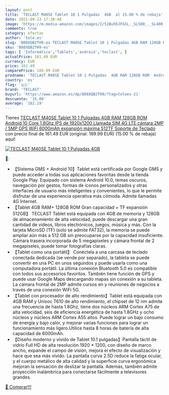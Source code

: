 ```yaml
---
layout: post
title: 'TECLAST M40SE Tablet 10 1 Pulgadas  4GB  al 15.00 % de rebaja'
date: 2021-09-23 17:30:48
image: 'https://m.media-amazon.com/images/I/51Buh6JFG5L._SL500_._SL400_.jpg'
comments: true
category: ofertas
author: 'tole.es'
slug: 'B08XQB2TH9-es TECLAST M40SE Tablet 10 1 Pulgadas 4GB RAM 128GB ROM...'
sku: 'B08XQB2TH9-es'
tags: [ 'Informática','Tablets','android','teclast', ]
actualPrice: 161.49 EUR
currency: EUR
price: 161.49
comparePrice: 189.99 EUR
prodname: 'TECLAST M40SE Tablet 10 1 Pulgadas  4GB RAM 128GB ROM  Android 10  Core 1.8Ghz  IPS de 1920x1200  Llamada SIM 4G LTE  cámara 2MP / 5MP  GPS WiFi  6000mAh  expansión máxima 512TF  Soporte de Teclado'
country: 'es'
flag: '🇪🇸'
brand: 'TECLAST'
buyurl: 'https://www.amazon.es/dp/B08XQB2TH9/?tag=tolees-21'
descuento: '15.00'
average: '182.19'
---
```


Tienes [TECLAST M40SE Tablet 10 1 Pulgadas  4GB RAM 128GB ROM  Android 10  Core 1.8Ghz  IPS de 1920x1200  Llamada SIM 4G LTE  cámara 2MP / 5MP  GPS WiFi  6000mAh  expansión máxima 512TF  Soporte de Teclado](https://www.amazon.es/dp/B08XQB2TH9/?tag=tolees-21) con precio final de  161.49 EUR (original: 189.99 EUR) (15.00 %  de rebaja) aqui!

[![TECLAST M40SE Tablet 10 1 Pulgadas  4GB ](https://m.media-amazon.com/images/I/51Buh6JFG5L._SL500_._SL400_.jpg)](https://www.amazon.es/dp/B08XQB2TH9/?tag=tolees-21)

🔎:

- 【Sistema GMS + Android 10】Tablet está certificada por Google GMS y puede acceder a todas sus aplicaciones favoritas desde la tienda Google Play. Equipado con sistema Android 10.0, temas oscuros, navegación por gestos, formas de iconos personalizados y otras interfaces de usuario más inteligentes y convenientes, lo que le permite disfrutar de una experiencia operativa más cómoda. Admite llamadas 4G Internet.
- 【Tablet 4GB RAM+ 128GB ROM Gran capacidad + TF expansión 512GB】 TECLAST Tablet está equipada con 4GB de memoria y 128GB de almacenamiento de alta velocidad, puede descargar una gran cantidad de videos, libros electrónicos, juegos, música y más. Con la tarjeta MicroSD (TF) (solo se admite FAT32), la memoria se puede ampliar aún más a 512 GB sin preocuparse por la capacidad insuficiente. Cámara trasera incorporada de 5 megapíxeles y cámara frontal de 2 megapíxeles, puede tomar fotografías claras.
- 【Tablet como una portátil】 Conéctela a una carcasa de teclado conectada dedicada (se vende por separado), la tableta se puede convertir en una PC en unos segundos y puede usarla como una computadora portátil. La última conexión Bluetooth 5.0 es compatible con todos sus accesorios favoritos. También tiene función de GPS y puede usar Google Maps descargando mapas sin conexión a su tableta. La cámara frontal de 2MP admite cursos en y reuniones de negocios a través de una conexión WiFi 5G.
- 【Tablet con procesador de alto rendimiento】Tablet está equipada con 4GB RAM y Unisoc T610 de alto rendimiento, el chipset de 12 nm admite una frecuencia de hasta 1.8Ghz, tiene dos núcleos ARM Cortex A75 de alta velocidad, seis de eficiencia energética de hasta 1.8GHz y ocho núcleos y núcleos ARM Cortex A55 altos. Puede lograr un bajo consumo de energía y bajo calor, y mejorar varias funciones para lograr un funcionamiento más ligero.Utilice hasta 8 horas de batería de alta capacidad de 6000mAh.
- 【Diseño moderno y vívido de Tablet 10.1 pulgadas】Pantalla táctil de vidrio Full HD de alta resolución 1920 * 1200, con diseño de marco ancho, expande el campo de visión, mejora el efecto de visualización y hace que sea más vívido. La pantalla curva 2.5D reduce la fatiga ocular, y el cuerpo metálico de alta calidad y la superficie curva ergonómica mejoran la sensación de deslizar la pantalla. Además, también admite proyección inalámbrica para conectarse fácilmente a televisores grandes.

[🛒 Comprar!!!](https://www.amazon.es/dp/B08XQB2TH9/?tag=tolees-21)
